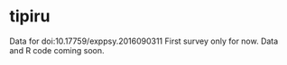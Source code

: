 # tipiru
Data for doi:10.17759/exppsy.2016090311
First survey only for now. Data and R code coming soon.
